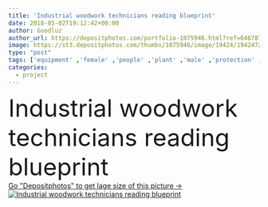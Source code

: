 ```yaml
---
title: 'Industrial woodwork technicians reading blueprint'
date: 2018-05-02T19:12:42+00:00
author: Goodluz
author_url: https://depositphotos.com/portfolio-1075946.html?ref=64678756
image: https://st3.depositphotos.com/thumbs/1075946/image/19424/194247236/api_thumb_450.jpg?forcejpeg=true
type: "post"
tags: ['equipment' ,'female' ,'people' ,'plant' ,'male' ,'protection' ,'man' ,'industrial' ,'machine' ,'industry' ,'two' ,'woman' ,'working' ,'professional' ,'work' ,'helmet' ,'wood' ,'project' ,'eyeglasses' ,'workshop' ,'workers' ,'manufactory' ,'factory' ,'partners' ,'craftsmanship' ,'blueprint' ,'sawmill' ,'co workers' ,'technicians' ,'Digital Tablet' ]
categories: 
  - project
---
```

<div aling="center">
            <font size="60"> Industrial woodwork technicians reading blueprint</font>   
</div>
<div>
    <a href='https://st3.depositphotos.com/thumbs/1075946/image/19424/194247236/api_thumb_450.jpg?forcejpeg=true?ref=64678756' target=_blank > Go "Depositphotos" to get lage size of this picture ->
        <img href='https://st3.depositphotos.com/thumbs/1075946/image/19424/194247236/api_thumb_450.jpg?forcejpeg=true?ref=64678756' src='https://st3.depositphotos.com/1075946/19424/i/950/depositphotos_194247236-stock-photo-industrial-woodwork-technicians-reading-blueprint.jpg?forcejpeg=true' alt='Industrial woodwork technicians reading blueprint' >
    </a>
</div>
